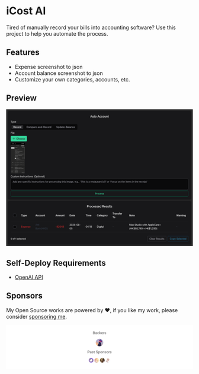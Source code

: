 # iCost AI

Tired of manually record your bills into accounting software? Use this project to help you automate the process.

## Features

- Expense screenshot to json
- Account balance screenshot to json
- Customize your own categories, accounts, etc.

## Preview

![Preview](./preview.png)

## Self-Deploy Requirements

- [OpenAI API](https://platform.openai.com/docs/api-reference)

## Sponsors

My Open Source works are powered by ❤️, if you like my work, please consider [sponsoring me](https://github.com/sponsors/xiaodong2008).

<a href="https://github.com/xiaodong2008">
  <img src="https://raw.githubusercontent.com/xiaodong2008/sponsors/main/sponsors.wide.svg" />
</a>